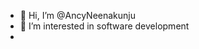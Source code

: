 - 👋 Hi, I’m @AncyNeenakunju
- 👀 I’m interested in software development
- 

<!---
AncyNeenakunju/AncyNeenakunju is a ✨ special ✨ repository because its `README.md` (this file) appears on your GitHub profile.
You can click the Preview link to take a look at your changes.
--->

